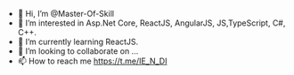 - 👋 Hi, I’m @Master-Of-Skill
- 👀 I’m interested in Asp.Net Core, ReactJS, AngularJS, JS,TypeScript, C#, C++.  
- 🌱 I’m currently learning ReactJS.
- 💞️ I’m looking to collaborate on ...
- 📫 How to reach me https://t.me/IE_N_DI

<!---
Master-Of-Skill/Master-Of-Skill is a ✨ special ✨ repository because its `README.md` (this file) appears on your GitHub profile.
You can click the Preview link to take a look at your changes.
--->

